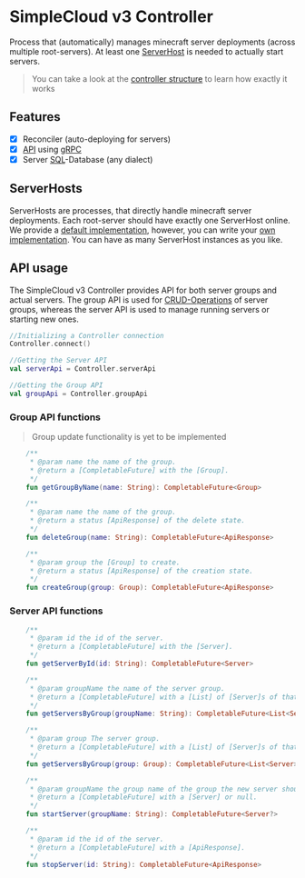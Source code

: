 # SimpleCloud v3 Controller
Process that (automatically) manages minecraft server deployments (across multiple root-servers).
At least one [ServerHost](#serverhosts) is needed to actually start servers.
> You can take a look at the [controller structure](structure.png) to learn how exactly it works

## Features
- [x] Reconciler (auto-deploying for servers)
- [x] [API](#api-usage) using [gRPC](https://grpc.io/)
- [x] Server [SQL](https://en.wikipedia.org/wiki/SQL)-Database (any dialect)

## ServerHosts
ServerHosts are processes, that directly handle minecraft server deployments. Each root-server should have exactly one ServerHost online. We provide a [default implementation](),
however, you can write your [own implementation](). You can have as many ServerHost instances as you like.

## API usage
The SimpleCloud v3 Controller provides API for both server groups and actual servers.
The group API is used for [CRUD-Operations](https://en.wikipedia.org/wiki/Create,_read,_update_and_delete) of server groups, whereas the server API is used to manage running servers or starting new ones.
````kotlin
//Initializing a Controller connection
Controller.connect()

//Getting the Server API
val serverApi = Controller.serverApi

//Getting the Group API
val groupApi = Controller.groupApi
````

### Group API functions
> Group update functionality is yet to be implemented
````kotlin
    /**
     * @param name the name of the group.
     * @return a [CompletableFuture] with the [Group].
     */
    fun getGroupByName(name: String): CompletableFuture<Group>

    /**
     * @param name the name of the group.
     * @return a status [ApiResponse] of the delete state.
     */
    fun deleteGroup(name: String): CompletableFuture<ApiResponse>

    /**
     * @param group the [Group] to create.
     * @return a status [ApiResponse] of the creation state.
     */
    fun createGroup(group: Group): CompletableFuture<ApiResponse>
````

### Server API functions
````kotlin
    /**
     * @param id the id of the server.
     * @return a [CompletableFuture] with the [Server].
     */
    fun getServerById(id: String): CompletableFuture<Server>

    /**
     * @param groupName the name of the server group.
     * @return a [CompletableFuture] with a [List] of [Server]s of that group.
     */
    fun getServersByGroup(groupName: String): CompletableFuture<List<Server>>

    /**
     * @param group The server group.
     * @return a [CompletableFuture] with a [List] of [Server]s of that group.
     */
    fun getServersByGroup(group: Group): CompletableFuture<List<Server>>

    /**
     * @param groupName the group name of the group the new server should be of.
     * @return a [CompletableFuture] with a [Server] or null.
     */
    fun startServer(groupName: String): CompletableFuture<Server?>

    /**
     * @param id the id of the server.
     * @return a [CompletableFuture] with a [ApiResponse].
     */
    fun stopServer(id: String): CompletableFuture<ApiResponse>
````

